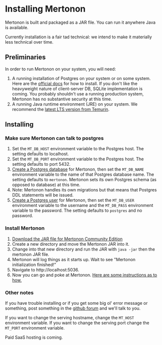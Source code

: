 # Installing Mertonon

Mertonon is built and packaged as a JAR file. You can run it anywhere Java is available.

Currently installation is a fair tad technical: we intend to make it materially less technical over time.

## Preliminaries

In order to run Mertonon on your system, you will need:

1. A running installation of Postgres on your system or on some system. Here are the [official docs](https://www.postgresql.org/download/) for how to install. If you don't like the heavyweight nature of client-server DB, SQLite implementation is coming. You probably shouldn't use a running production system, Mertonon has no substantive security at this time.
2. A running Java runtime environment (JRE) on your system. We recommend the [latest LTS version from Temurin](https://adoptium.net/).

## Installing

### Make sure Mertonon can talk to postgres

1. Set the `MT_DB_HOST` environment variable to the Postgres host. The setting defaults to localhost.
2. Set the `MT_DB_PORT` environment variable to the Postgres host. The setting defaults to port 5432.
3. [Create a Postgres database](https://www.postgresql.org/docs/current/manage-ag-createdb.html) for Mertonon, then set the `MT_DB_NAME` environment variable to the name of that Postgres database name. The setting defaults to `mertonon`. Mertonon sets its own Postgres schema (as opposed to database) at this time.
4. Note: Mertonon handles its own migrations but that means that Postgres DDL statements will be issued.
5. [Create a Postgres user](https://www.postgresql.org/docs/current/sql-createuser.html) for Mertonon, then set the `MT_DB_USER` environment variable to the username and the `MT_DB_PASS` environment variable to the password. The setting defaults to `postgres` and no password.

### Install Mertonon

1. [Download the JAR file for Mertonon Community Edition](https://github.com/howonlee/mertonon/releases/)
2. Create a new directory and move the Mertonon JAR into it.
3. Change into that new directory and run the JAR with `java -jar` then the mertonon JAR file.
4. Mertonon will log things as it starts up. Wait to see "Mertonon initialization finished!"
5. Navigate to http://localhost:5036.
6. Now you can go and poke at Mertonon. [Here are some instructions as to how.](usage.md)

### Other notes

If you have trouble installing or if you get some big ol' error message or something, post something in the [github forum](https://github.com/howonlee/mertonon/discussions) and we'll talk to you.

If you want to change the serving hostname, change the `MT_HOST` environment variable. If you want to change the serving port change the `MT_PORT` environment variable.

Paid SaaS hosting is coming.
